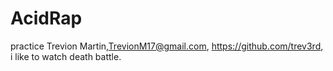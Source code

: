 # AcidRap
practice
Trevion Martin,TrevionM17@gmail.com, https://github.com/trev3rd, i like to watch death battle.
